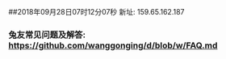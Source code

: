 ##2018年09月28日07时12分07秒 新址: 159.65.162.187
### 兔友常见问题及解答: https://github.com/wanggonging/d/blob/w/FAQ.md
